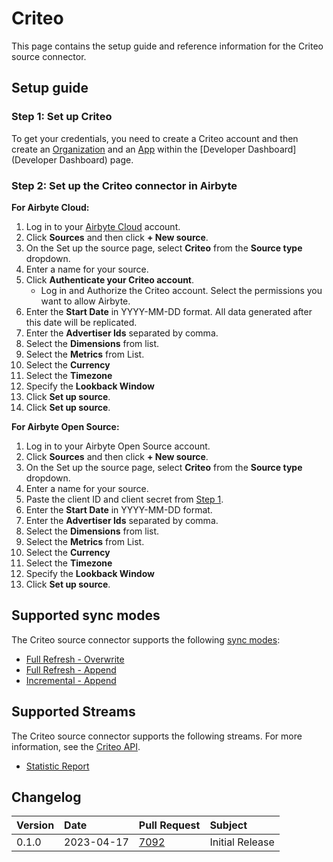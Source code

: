 # Criteo

This page contains the setup guide and reference information for the Criteo source connector.

## Setup guide​

### Step 1: Set up Criteo​

To get your credentials, you need to create a Criteo account and then create an [Organization](https://developers.criteo.com/marketing-solutions/docs/create-your-organization) and an [App](https://developers.criteo.com/marketing-solutions/docs/create-your-app) within the [Developer Dashboard](Developer Dashboard) page.

### Step 2: Set up the Criteo connector in Airbyte

<!-- env:cloud -->
**For Airbyte Cloud:**

1. Log in to your [Airbyte Cloud](https://cloud.airbyte.com/workspaces) account.
2. Click **Sources** and then click **+ New source**.
3. On the Set up the source page, select **Criteo** from the **Source type** dropdown.
4. Enter a name for your source.
5. Click **Authenticate your Criteo account**.
   * Log in and Authorize the Criteo account. Select the permissions you want to allow Airbyte.
6. Enter the **Start Date** in YYYY-MM-DD format. All data generated after this date will be replicated.
7. Enter the **Advertiser Ids** separated by comma.
8. Select the **Dimensions** from list.
9. Select the **Metrics** from List.
10. Select the **Currency**
11. Select the **Timezone**
12. Specify the **Lookback Window**
13. Click **Set up source**.
14. Click **Set up source**.
<!-- /env:cloud -->

<!-- env:oss -->
**For Airbyte Open Source:**

1. Log in to your Airbyte Open Source account.
2. Click **Sources** and then click **+ New source**.
3. On the Set up the source page, select **Criteo** from the **Source type** dropdown.
4. Enter a name for your source.
5. Paste the client ID and client secret from [Step 1](#step-1-set-up-Criteo​).
6. Enter the **Start Date** in YYYY-MM-DD format.
7. Enter the **Advertiser Ids** separated by comma.
8. Select the **Dimensions** from list.
9. Select the **Metrics** from List.
10. Select the **Currency**
11. Select the **Timezone**
12. Specify the **Lookback Window**
13. Click **Set up source**.
<!-- /env:oss -->

## Supported sync modes

The Criteo source connector supports the following [sync modes](https://docs.airbyte.com/cloud/core-concepts#connection-sync-modes):
* [Full Refresh - Overwrite](https://docs.airbyte.com/understanding-airbyte/connections/full-refresh-overwrite/)
* [Full Refresh - Append](https://docs.airbyte.com/understanding-airbyte/connections/full-refresh-append)
* [Incremental - Append](https://docs.airbyte.com/understanding-airbyte/connections/incremental-append)

## Supported Streams

The Criteo source connector supports the following streams. For more information, see the [Criteo API](https://developers.Criteo.com/reference/intro).

* [Statistic Report](https://developers.criteo.com/marketing-solutions/reference/getadsetreport)


## Changelog

| Version | Date       | Pull Request                                             | Subject                                                         |
|:--------|:-----------|:---------------------------------------------------------|:----------------------------------------------------------------|
| 0.1.0   | 2023-04-17 | [7092](https://github.com/airbytehq/airbyte/pull/7092)   | Initial Release                                                 |
